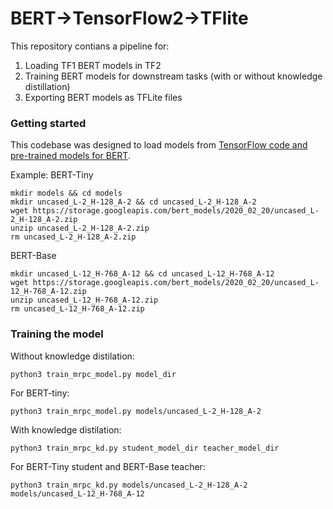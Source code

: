 # BERT->TensorFlow2->TFlite

This repository contians a pipeline for:
1.  Loading TF1 BERT models in TF2
2.  Training BERT models for downstream tasks (with or without knowledge distillation)
3.  Exporting BERT models as TFLite files

### Getting started

This codebase was designed to load models from [TensorFlow code and pre-trained models for BERT](https://github.com/google-research/bert). 

Example: BERT-Tiny
```
mkdir models && cd models
mkdir uncased_L-2_H-128_A-2 && cd uncased_L-2_H-128_A-2
wget https://storage.googleapis.com/bert_models/2020_02_20/uncased_L-2_H-128_A-2.zip
unzip uncased_L-2_H-128_A-2.zip
rm uncased_L-2_H-128_A-2.zip
```
BERT-Base
```
mkdir uncased_L-12_H-768_A-12 && cd uncased_L-12_H-768_A-12
wget https://storage.googleapis.com/bert_models/2020_02_20/uncased_L-12_H-768_A-12.zip
unzip uncased_L-12_H-768_A-12.zip
rm uncased_L-12_H-768_A-12.zip
```

### Training the model

Without knowledge distilation:
```
python3 train_mrpc_model.py model_dir
```
For BERT-tiny:
```
python3 train_mrpc_model.py models/uncased_L-2_H-128_A-2
```

With knowledge distilation:
```
python3 train_mrpc_kd.py student_model_dir teacher_model_dir
```
For BERT-Tiny student and BERT-Base teacher:
```
python3 train_mrpc_kd.py models/uncased_L-2_H-128_A-2 models/uncased_L-12_H-768_A-12
```
